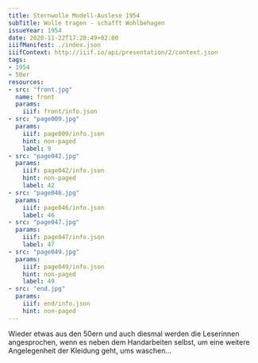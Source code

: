 ```yaml
---
title: Sternwolle Modell-Auslese 1954
subTitle: Wolle tragen - schafft Wohlbehagen
issueYear: 1954
date: 2020-11-22T17:20:49+02:00
iiifManifest: ./index.json
iiifContext: http://iiif.io/api/presentation/2/context.json
tags:
- 1954
- 50er
resources:
- src: "front.jpg"
  name: front
  params:
    iiif: front/info.json
- src: "page009.jpg"
  params:
    iiif: page009/info.json
    hint: non-paged
    label: 9
- src: "page042.jpg"
  params:
    iiif: page042/info.json
    hint: non-paged
    label: 42
- src: "page046.jpg"
  params:
    iiif: page046/info.json
    label: 46
- src: "page047.jpg"
  params:
    iiif: page047/info.json
    label: 47
- src: "page049.jpg"
  params:
    iiif: page049/info.json
    hint: non-paged
    label: 49
- src: "end.jpg"
  params:
    iiif: end/info.json
    hint: non-paged
---
```

Wieder etwas aus den 50ern und auch diesmal werden die Leserinnen angesprochen, wenn es neben dem Handarbeiten selbst, um eine weitere Angelegenheit der Kleidung geht, ums waschen...
